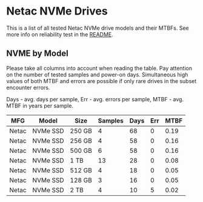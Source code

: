 Netac NVMe Drives
=================

This is a list of all tested Netac NVMe drive models and their MTBFs. See more
info on reliability test in the [README](https://github.com/linuxhw/SMART).

NVME by Model
------------

Please take all columns into account when reading the table. Pay attention on the
number of tested samples and power-on days. Simultaneous high values of both MTBF
and errors are possible if only rare drives in the subset encounter errors.

Days - avg. days per sample,
Err  - avg. errors per sample,
MTBF - avg. MTBF in years per sample.

| MFG       | Model              | Size   | Samples | Days  | Err   | MTBF |
|-----------|--------------------|--------|---------|-------|-------|------|
| Netac     | NVMe SSD           | 250 GB | 4       | 68    | 0     | 0.19   |
| Netac     | NVMe SSD           | 256 GB | 4       | 58    | 0     | 0.16   |
| Netac     | NVMe SSD           | 500 GB | 6       | 58    | 0     | 0.16   |
| Netac     | NVMe SSD           | 1 TB   | 13      | 28    | 0     | 0.08   |
| Netac     | NVMe SSD           | 512 GB | 4       | 18    | 0     | 0.05   |
| Netac     | NVMe SSD           | 128 GB | 3       | 16    | 0     | 0.05   |
| Netac     | NVMe SSD           | 2 TB   | 4       | 10    | 5     | 0.02   |
